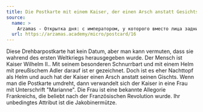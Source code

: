 ```yaml
---
title: Die Postkarte mit einem Kaiser, der einen Arsch anstatt Gesichts hat.
source:
  name: >
    Arzamas - Открытка дня: с императором, у которого вместо лица задница
  url: https://arzamas.academy/micro/postcard/16
---
```


Diese Drehbarpostkarte hat kein Datum, aber man kann vermuten, dass sie wahrend des ersten Weltkriegs herausgegeben wurde.
Der Mensch ist Kaiser Wilhelm II..
Mit seinem besonderen Schnurrbart und mit einem Helm mit preußischem Adler darauf ist er gezeichnet.
Doch ist es eher Nachttopf als Helm und auch hat der Kaiser einen Arsch anstatt seinen Gischts.
Wenn man die Postkarte umdreht, dann verwandelt sich der Kaiser in eine Frau mit Unterschrift "Marianne".
Die Frau ist eine bekannte Allegorie Frankreichs, die beliebt nach der Französischen Revolution wurde.
Ihr unbedingtes Attribut ist die Jakobinermütze.
